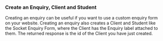 ### Create an Enquiry, Client and Student

Creating an enquiry can be useful if you want to use a custom enquiry form on your
website. Creating an enquiry also creates a Client and Student like the Socket Enquiry Form, 
where the Client has the Enquiry label attached to them. The returned response is the id of
the Client you have just created.    
